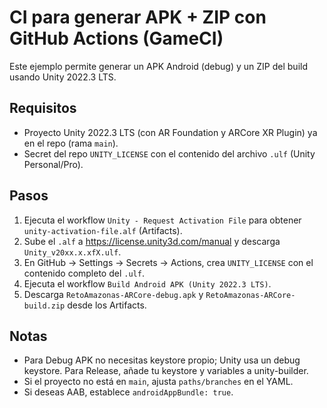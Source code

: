 # CI para generar APK + ZIP con GitHub Actions (GameCI)

Este ejemplo permite generar un APK Android (debug) y un ZIP del build usando Unity 2022.3 LTS.

## Requisitos
- Proyecto Unity 2022.3 LTS (con AR Foundation y ARCore XR Plugin) ya en el repo (rama `main`).
- Secret del repo `UNITY_LICENSE` con el contenido del archivo `.ulf` (Unity Personal/Pro).

## Pasos
1) Ejecuta el workflow `Unity - Request Activation File` para obtener `unity-activation-file.alf` (Artifacts).
2) Sube el `.alf` a https://license.unity3d.com/manual y descarga `Unity_v20xx.x.xfX.ulf`.
3) En GitHub → Settings → Secrets → Actions, crea `UNITY_LICENSE` con el contenido completo del `.ulf`.
4) Ejecuta el workflow `Build Android APK (Unity 2022.3 LTS)`.
5) Descarga `RetoAmazonas-ARCore-debug.apk` y `RetoAmazonas-ARCore-build.zip` desde los Artifacts.

## Notas
- Para Debug APK no necesitas keystore propio; Unity usa un debug keystore. Para Release, añade tu keystore y variables a unity-builder.
- Si el proyecto no está en `main`, ajusta `paths/branches` en el YAML.
- Si deseas AAB, establece `androidAppBundle: true`.